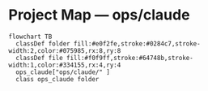 # Project Map — ops/claude

```mermaid
flowchart TB
  classDef folder fill:#e0f2fe,stroke:#0284c7,stroke-width:2,color:#075985,rx:8,ry:8
  classDef file fill:#f0f9ff,stroke:#64748b,stroke-width:1,color:#334155,rx:4,ry:4
  ops_claude["ops/claude/" ]
  class ops_claude folder
```
